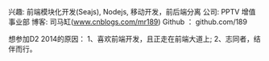兴趣: 前端模块化开发(Seajs), Nodejs, 移动开发，前后端分离
公司: PPTV 增值事业部
博客: 司马缸(www.cnblogs.com/mr189)
Github ： github.com/189

想参加D2 2014的原因：
1、喜欢前端开发，且正走在前端大道上;
2、志同者，结伴而行。
